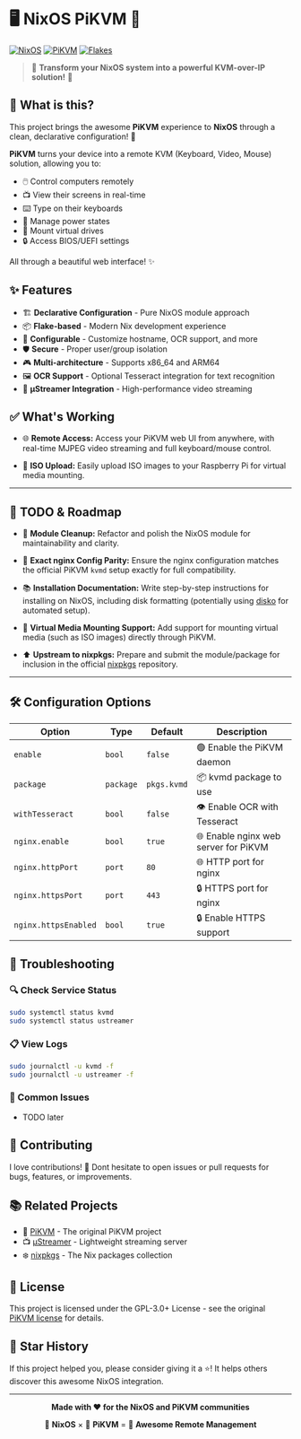 # 🖥️ NixOS PiKVM 🥧

[![NixOS](https://img.shields.io/badge/NixOS-5277C3?style=for-the-badge&logo=nixos&logoColor=white)](https://nixos.org/)
[![PiKVM](https://img.shields.io/badge/PiKVM-FF6B35?style=for-the-badge&logo=raspberry-pi&logoColor=white)](https://pikvm.org/)
[![Flakes](https://img.shields.io/badge/Nix_Flakes-7E7EFF?style=for-the-badge&logo=nixos&logoColor=white)](https://nixos.wiki/wiki/Flakes)

> 🚀 **Transform your NixOS system into a powerful KVM-over-IP solution!** 🌟

## 🎯 What is this?

This project brings the awesome **PiKVM** experience to **NixOS** through a clean, declarative configuration! 🎉

**PiKVM** turns your device into a remote KVM (Keyboard, Video, Mouse) solution, allowing you to:
- 🖱️ Control computers remotely
- 📺 View their screens in real-time
- ⌨️ Type on their keyboards
- 🔌 Manage power states
- 💾 Mount virtual drives
- 🔒 Access BIOS/UEFI settings

All through a beautiful web interface! ✨

## ✨ Features

- 🏗️ **Declarative Configuration** - Pure NixOS module approach
- 📦 **Flake-based** - Modern Nix development experience
- 🔧 **Configurable** - Customize hostname, OCR support, and more
- 🛡️ **Secure** - Proper user/group isolation
- 🎮 **Multi-architecture** - Supports x86_64 and ARM64
- 🖼️ **OCR Support** - Optional Tesseract integration for text recognition
- 🌊 **µStreamer Integration** - High-performance video streaming

## ✅ What's Working

- 🌐 **Remote Access:**
  Access your PiKVM web UI from anywhere, with real-time MJPEG video streaming and full keyboard/mouse control.

- 💾 **ISO Upload:**
  Easily upload ISO images to your Raspberry Pi for virtual media mounting.

---

## 📝 TODO & Roadmap

- 🧹 **Module Cleanup:**
  Refactor and polish the NixOS module for maintainability and clarity.

- 🔄 **Exact nginx Config Parity:**
  Ensure the nginx configuration matches the official PiKVM `kvmd` setup exactly for full compatibility.

- 📚 **Installation Documentation:**
  Write step-by-step instructions for installing on NixOS, including disk formatting (potentially using [disko](https://github.com/nix-community/disko) for automated setup).

- 🚀 **Virtual Media Mounting Support:**
  Add support for mounting virtual media (such as ISO images) directly through PiKVM.

- ⬆️ **Upstream to nixpkgs:**
  Prepare and submit the module/package for inclusion in the official [nixpkgs](https://github.com/NixOS/nixpkgs) repository.

---

## 🛠️ Configuration Options

| Option                        | Type      | Default      | Description                                         |
|-------------------------------|-----------|--------------|-----------------------------------------------------|
| `enable`                      | `bool`    | `false`      | 🟢 Enable the PiKVM daemon                          |
| `package`                     | `package` | `pkgs.kvmd`  | 📦 kvmd package to use                              |
| `withTesseract`               | `bool`    | `false`      | 👁️ Enable OCR with Tesseract                        |
| `nginx.enable`                | `bool`    | `true`       | 🌐 Enable nginx web server for PiKVM                |
| `nginx.httpPort`              | `port`    | `80`         | 🌐 HTTP port for nginx                              |
| `nginx.httpsPort`             | `port`    | `443`        | 🔒 HTTPS port for nginx                             |
| `nginx.httpsEnabled`          | `bool`    | `true`       | 🔒 Enable HTTPS support                             |

## 🐛 Troubleshooting

### 🔍 Check Service Status
```bash
sudo systemctl status kvmd
sudo systemctl status ustreamer
```

### 📋 View Logs
```bash
sudo journalctl -u kvmd -f
sudo journalctl -u ustreamer -f
```

### 🏥 Common Issues

- TODO later

## 🤝 Contributing

I love contributions! 💝
Dont hesitate to open issues or pull requests for bugs, features, or improvements.

## 📚 Related Projects

- 🥧 [PiKVM](https://github.com/pikvm/kvmd) - The original PiKVM project
- 📺 [µStreamer](https://github.com/pikvm/ustreamer) - Lightweight streaming server
- ❄️ [nixpkgs](https://github.com/NixOS/nixpkgs) - The Nix packages collection

## 📄 License

This project is licensed under the GPL-3.0+ License - see the original [PiKVM license](https://github.com/pikvm/kvmd/blob/master/LICENSE) for details.

## 🌟 Star History

If this project helped you, please consider giving it a ⭐! It helps others discover this awesome NixOS integration.

---

<div align="center">

**Made with ❤️ for the NixOS and PiKVM communities**

🐧 **NixOS** × 🥧 **PiKVM** = 🚀 **Awesome Remote Management**

</div>

